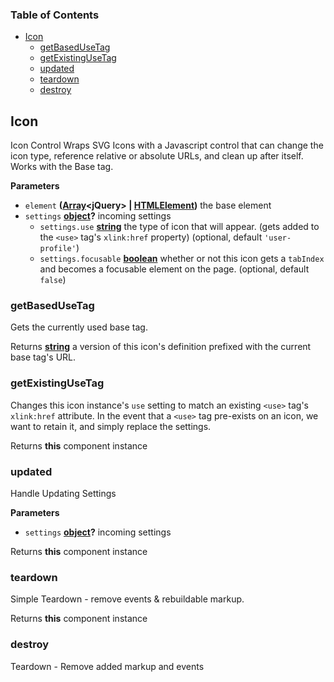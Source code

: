 <!-- Generated by documentation.js. Update this documentation by updating the source code. -->

### Table of Contents

-   [Icon][1]
    -   [getBasedUseTag][2]
    -   [getExistingUseTag][3]
    -   [updated][4]
    -   [teardown][5]
    -   [destroy][6]

## Icon

Icon Control
Wraps SVG Icons with a Javascript control that can change the icon type, reference
relative or absolute URLs, and clean up after itself.  Works with the Base tag.

**Parameters**

-   `element` **([Array][7]&lt;jQuery> | [HTMLElement][8])** the base element
-   `settings` **[object][9]?** incoming settings
    -   `settings.use` **[string][10]** the type of icon that will appear.
         (gets added to the `<use>` tag's `xlink:href` property) (optional, default `'user-profile'`)
    -   `settings.focusable` **[boolean][11]** whether or not this icon gets a `tabIndex` and
         becomes a focusable element on the page. (optional, default `false`)

### getBasedUseTag

Gets the currently used base tag.

Returns **[string][10]** a version of this icon's definition prefixed with the current base tag's URL.

### getExistingUseTag

Changes this icon instance's `use` setting to match an existing `<use>` tag's `xlink:href` attribute. In the event that a `<use>` tag pre-exists on an icon,
we want to retain it, and simply replace the settings.

Returns **this** component instance

### updated

Handle Updating Settings

**Parameters**

-   `settings` **[object][9]?** incoming settings

Returns **this** component instance

### teardown

Simple Teardown - remove events & rebuildable markup.

Returns **this** component instance

### destroy

Teardown - Remove added markup and events

[1]: #icon

[2]: #getbasedusetag

[3]: #getexistingusetag

[4]: #updated

[5]: #teardown

[6]: #destroy

[7]: https://developer.mozilla.org/docs/Web/JavaScript/Reference/Global_Objects/Array

[8]: https://developer.mozilla.org/docs/Web/HTML/Element

[9]: https://developer.mozilla.org/docs/Web/JavaScript/Reference/Global_Objects/Object

[10]: https://developer.mozilla.org/docs/Web/JavaScript/Reference/Global_Objects/String

[11]: https://developer.mozilla.org/docs/Web/JavaScript/Reference/Global_Objects/Boolean

